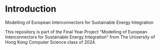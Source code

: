 # Introduction
Modelling of European Interconnectors for Sustainable Energy Integration

This repository is part of the Final Year Project "Modelling of European Interconnectors for Sustainable Energy Integration" from The University of Hong Kong Computer Science class of 2024.

